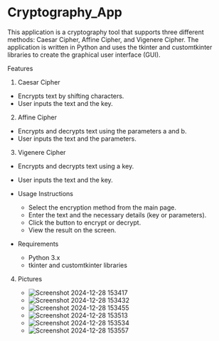 # Cryptography_App
This application is a cryptography tool that supports three different methods: Caesar Cipher, Affine Cipher, and Vigenere Cipher. The application is written in Python and uses the tkinter and customtkinter libraries to create the graphical user interface (GUI).

Features
1. Caesar Cipher
  * Encrypts text by shifting characters.
  * User inputs the text and the key.

2. Affine Cipher
  * Encrypts and decrypts text using the parameters a and b.
  * User inputs the text and the parameters.

3. Vigenere Cipher
 * Encrypts and decrypts text using a key.
 * User inputs the text and the key.

* Usage Instructions
  * Select the encryption method from the main page.
  * Enter the text and the necessary details (key or parameters).
  * Click the button to encrypt or decrypt.
  * View the result on the screen.
   
* Requirements
  * Python 3.x
  * tkinter and customtkinter libraries

4. Pictures

   
   * ![Screenshot 2024-12-28 153417](https://github.com/user-attachments/assets/6dc63f0c-6331-477f-aa2a-50661f8ab89f)
   * ![Screenshot 2024-12-28 153432](https://github.com/user-attachments/assets/183cd3e5-9c8b-499f-91df-bc3bebf2a272)
   * ![Screenshot 2024-12-28 153455](https://github.com/user-attachments/assets/d413a1fb-d5e1-4437-922e-090dba010eed)
   * ![Screenshot 2024-12-28 153513](https://github.com/user-attachments/assets/522f934b-a40a-40f9-ae6a-d5fd57a3aa0f)
   * ![Screenshot 2024-12-28 153534](https://github.com/user-attachments/assets/aa462f54-9bf0-489f-a6df-20e3c5ce614d)
   * ![Screenshot 2024-12-28 153557](https://github.com/user-attachments/assets/902f7449-ce84-4cf9-bc11-b47ccd1cce25)





